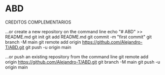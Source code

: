# ABD
CREDITOS COMPLEMENTARIOS

…or create a new repository on the command line
echo "# ABD" >> README.md
git init
git add README.md
git commit -m "first commit"
git branch -M main
git remote add origin https://github.com/Alejandro-T/ABD.git
git push -u origin main
                
…or push an existing repository from the command line
git remote add origin https://github.com/Alejandro-T/ABD.git
git branch -M main
git push -u origin main
